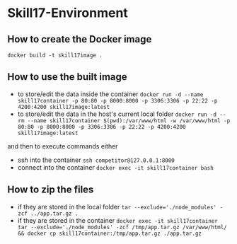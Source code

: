 # Skill17-Environment

## How to create the Docker image
`docker build -t skill17image .`

## How to use the built image
* to store/edit the data inside the container `docker run -d --name skill17container -p 80:80 -p 8000:8000 -p 3306:3306 -p 22:22 -p 4200:4200 skill17image:latest`
* to store/edit the data in the host's current local folder `docker run -d --rm --name skill17container $(pwd):/var/www/html -w /var/www/html -p 80:80 -p 8000:8000 -p 3306:3306 -p 22:22 -p 4200:4200 skill17image:latest`

and then to execute commands either
* ssh into the container `ssh competitor@127.0.0.1:8000`
* connect into the container `docker exec -it skill17container bash`

## How to zip the files
* if they are stored in the local folder `tar --exclude='./node_modules' -zcf ../app.tar.gz .`
* if they are stored in the container `docker exec -it skill17container tar --exclude='./node_modules' -zcf /tmp/app.tar.gz /var/www/html/ && docker cp skill17container:/tmp/app.tar.gz ./app.tar.gz`

